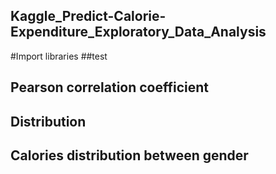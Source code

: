 ## Kaggle_Predict-Calorie-Expenditure_Exploratory_Data_Analysis
#Import libraries
##test

## Pearson correlation coefficient

## Distribution

## Calories distribution between gender